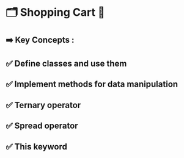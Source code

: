 # 🗂️ Shopping Cart 🛒
## ➡️ Key Concepts : 
## ✅ Define classes and use them
## ✅ Implement methods for data manipulation
## ✅ Ternary operator
## ✅ Spread operator
## ✅ This keyword

